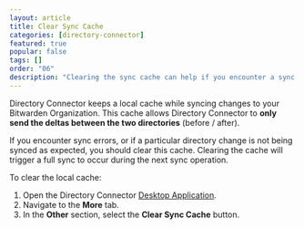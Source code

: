```yaml
---
layout: article
title: Clear Sync Cache
categories: [directory-connector]
featured: true
popular: false
tags: []
order: "06"
description: "Clearing the sync cache can help if you encounter a sync error when using the Bitwarden Directory Connector."
---
```


Directory Connector keeps a local cache while syncing changes to your Bitwarden Organization. This cache allows Directory Connector to **only send the deltas between the two directories** (before / after).

If you encounter sync errors, or if a particular directory change is not being synced as expected, you should clear this cache. Clearing the cache will trigger a full sync to occur during the next sync operation.

To clear the local cache:

1. Open the Directory Connector [Desktop Application]({{site.baseurl}}/article/directory-sync-desktop/).
2. Navigate to the **More** tab.
3. In the **Other** section, select the **Clear Sync Cache** button.

